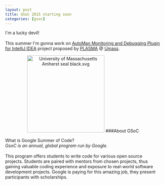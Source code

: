 ```yaml
---
layout: post
title: GSoC 2015 starting soon
categories: [gsoc]
---
```


I'm a lucky devil!</br></br>
This summer I'm gonna work on [AutoMan Monitoring and Debugging Plugin for IntelliJ IDEA](https://github.com/plasma-umass/GSoC/wiki/Idea-List-for-Google-Summer-of-Code-2015#automan-monitoring-and-debugging-plugin-for-intellij-idea) project proposed by [PLASMA](http://plasma.cs.umass.edu/) @ [Umass](http://www.umass.edu/).

<p align="center"><a href="http://commons.wikimedia.org/wiki/File:University_of_Massachusetts_Amherst_seal_black.svg#/media/File:University_of_Massachusetts_Amherst_seal_black.svg"><img height="250" width="250" src="http://upload.wikimedia.org/wikipedia/commons/thumb/e/e8/University_of_Massachusetts_Amherst_seal_black.svg/1200px-University_of_Massachusetts_Amherst_seal_black.svg.png" alt="University of Massachusetts Amherst seal black.svg"></a>
###About GSoC

What is Google Summer of Code?</br> *GsoC is an annual, global program run by Google.*</br></br>
This program offers students to write code for various open source projects. Students are paired with mentors from chosen projects, thus gaining valuable coding experience and exposure to real-world software development projects. Google is paying for this amazing job, they present participants with scholarships.